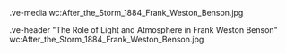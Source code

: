 .ve-media 
wc:After_the_Storm_1884_Frank_Weston_Benson.jpg

.ve-header "The Role of Light and Atmosphere in Frank Weston Benson" 
wc:After_the_Storm_1884_Frank_Weston_Benson.jpg



